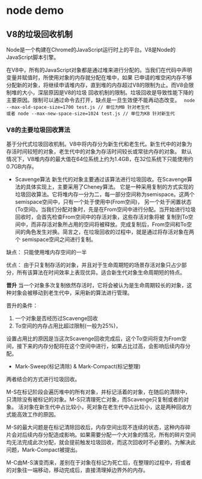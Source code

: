 # node demo

## V8的垃圾回收机制
Node是一个构建在Chrome的JavaScript运行时上的平台。V8是Node的JavaScript脚本引擎。

在V8中，所有的JavaScript对象都是通过堆来进行分配的。当我们在代码中声明变量并赋值时，所使用对象的内存就分配在堆中，如果
已申请的堆空闲内存不够分配新的对象，将继续申请堆内存，直到堆的内存超过V8的限制为止。而V8会限制堆的大小，深层原因是V8的垃圾
回收机制的限制。垃圾回收是导致性能下降的主要原因。限制可以通过命令去打开，缺点是一旦生效便不能再动态改变。
<code>
node --max-old-space-size=1700 test.js // 单位为MB 针对老生代
或者
node --max-new-space-size=1024 test.js // 单位为KB 针对新生代
</code>

### V8的主要垃圾回收算法

基于分代式垃圾回收机制。V8中将内存分为新生代和老生代。新生代中的对象为存活时间较短的对象，老生代中的对象为存活时间较长或常驻内存的对象。
默认情况下，V8堆内存的最大值在64位系统上约为1.4GB，在32位系统下只能使用约0.7GB内存。

* Scavenge算法
新生代的对象主要通过该算法进行垃圾回收。在Scavenge算法的具体实现上，主要采用了Cheney算法。
它是一种采用复制的方式实现的垃圾回收算法。它将堆内存一分为二，每一部分空间称为semispace。这两个semispace空间中，只有一个处于使用中(From空间)，
另一个处于闲置状态(To空间)。当我们分配对象时，先是在From空间中进行分配。当开始进行垃圾回收时，会首先检查From空间中的存活对象，这些存活对象将被
复制到To空间中，而非存活对象所占用的空间将被释放。完成复制后，From空间和To空间的角色发生对换。简言之，在垃圾回收的过程中，就是通过将存活对象在两个
semispace空间之间进行复制。

缺点：
只能使用堆内存空间的一半

优点：
由于只复制存活的对象，并且对于生命周期短的场景存活对象只占少部分，所有该算法在时间效率上表现优异。适合新生代对象生命周期短的特点。


**晋升**
当一个对象多次复制依然存活时，它将会被认为是生命周期较长的对象，这种对象会被移动到老生代中，采用新的算法进行管理。

晋升的条件：
1. 一个对象是否经历过Scavenge回收
2. To空间的内存占用比超过限制(一般为25%)，

设置占用比的原因是当这次Scavenge回收完成后，这个To空间将变为From空间，接下来的内存分配将在这个空间中进行，如果占比过高，会影响后续内存分配。

* Mark-Sweep(标记清除) & Mark-Compact(标记整理) 

两者结合的方式进行垃圾回收。

M-S在标记阶段会遍历堆中的所有对象，并标记活着的对象，在随后的清除中，只清除没有被标记的对象。M-S只清理死亡对象，而Scavenge只复制或者的对象。
活对象在新生代中占比较小，死对象在老生代中占比较小，这是两种回收方式能高效工作的原因。

M-S的最大问题是在标记清除回收后，内存空间出现不连续的状态，这种内存碎片会对后续内存分配造成影响。如果需要分配一个大对象的情况，所有的碎片空间均无法完成此次分配，就会提前触发垃圾回收，而这次回收时不必要的。为解决此问题，Mark-Compact被提出。

M-C由M-S演变而来，差别在于对象在标记为死亡后，在整理的过程中，将或者的对象往一端移动，移动完成后，直接清理掉边界外的内存。
